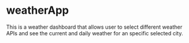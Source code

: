 # weatherApp
This is a weather dashboard that allows user to select different weather APIs and see the current and daily weather for an specific selected city.
